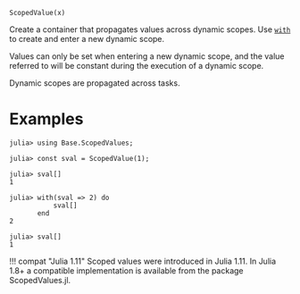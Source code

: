 ```
ScopedValue(x)
```

Create a container that propagates values across dynamic scopes. Use [`with`](@ref) to create and enter a new dynamic scope.

Values can only be set when entering a new dynamic scope, and the value referred to will be constant during the execution of a dynamic scope.

Dynamic scopes are propagated across tasks.

# Examples

```jldoctest
julia> using Base.ScopedValues;

julia> const sval = ScopedValue(1);

julia> sval[]
1

julia> with(sval => 2) do
           sval[]
       end
2

julia> sval[]
1
```

!!! compat "Julia 1.11"
    Scoped values were introduced in Julia 1.11. In Julia 1.8+ a compatible implementation is available from the package ScopedValues.jl.

